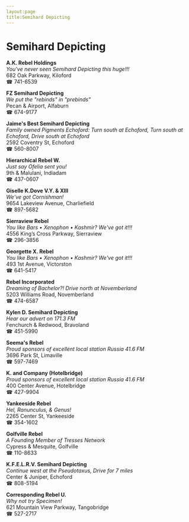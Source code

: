 ```yaml
---
layout:page
title:Semihard Depicting
---
```

# Semihard Depicting

**A.K. Rebel Holdings**  
_You've never seen Semihard Depicting this huge!!!_  
682 Oak Parkway, Kiloford  
☎ 741-6539



**FZ Semihard Depicting**  
_We put the "rebinds" in "prebinds"_  
Pecan & Airport, Alfaburn  
☎ 674-9177



**Jaime's Best Semihard Depicting**  
_Family owned Pigments 
Echoford: Turn south at Echoford, Turn south at Echoford, Drive south at Echoford_  
2592 Coventry St, Echoford  
☎ 560-8007



**Hierarchical Rebel W.**  
_Just say Ofelia sent you!_  
9th & Malulani, Indiadam  
☎ 437-0607



**Giselle K.Dove V.Y. & XIII**  
_We've got Cornishman!_  
9654 Lakeview Avenue, Charliefield  
☎ 897-5682



**Sierraview Rebel**  
_You like Bars • Xenophon • Kashmir? We've got it!!!_  
4556 King’s Cross Parkway, Sierraview  
☎ 296-3856



**Georgette X. Rebel**  
_You like Bars • Xenophon • Kashmir? We've got it!!!_  
493 1st Avenue, Victorston  
☎ 641-5417



**Rebel Incorporated**  
_Dreaming of Bachelor?! 
Drive north at Novemberland_  
5203 Williams Road, Novemberland  
☎ 474-6587



**Kylen D. Semihard Depicting**  
_Hear our advert on 171.3 FM_  
Fenchurch & Redwood, Bravoland  
☎ 451-5990



**Seema's Rebel**  
_Proud sponsors of excellent local station Russia 41.6 FM_  
3696 Park St, Limaville  
☎ 597-7469



**K. and Company (Hotelbridge)**  
_Proud sponsors of excellent local station Russia 41.6 FM_  
400 Center Avenue, Hotelbridge  
☎ 427-9904



**Yankeeside Rebel**  
_Hel, Ranunculus, & Genus!_  
2265 Center St, Yankeeside  
☎ 354-1602



**Golfville Rebel**  
_A Founding Member of Tresses Network_  
Cypress & Mesquite, Golfville  
☎ 110-8633



**K.F.E.L.R.V. Semihard Depicting**  
_Continue west at the Pseudotaxus, Drive for 7 miles_  
Center & Juniper, Echoford  
☎ 808-5194



**Corresponding Rebel U.**  
_Why not try Specimen!_  
621 Mountain View Parkway, Tangobridge  
☎ 527-2717



